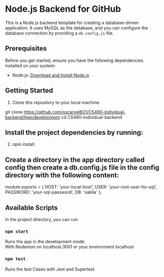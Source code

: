 # Node.js Backend for GitHub

This is a Node.js backend template for creating a database-driven application. It uses MySQL as the database, and you can configure the database connection by providing a `db.config.js` file.

## Prerequisites

Before you get started, ensure you have the following dependencies installed on your system:

- Node.js: [Download and Install Node.js](https://nodejs.org/)

## Getting Started

1. Clone this repository to your local machine:

git clone https://github.com/oscarvel821/CS490-individual-backend/tree/development
cd CS490-individual-backend

## Install the project dependencies by running:

2. npm install

## Create a directory in the app directory called config then create a db.config.js file in the config directory with the following content:

module.exports = {
    HOST: 'your-local-host',
    USER: 'your-root-user-for-sql',
    PASSWORD: 'your-sql-password',
    DB: 'sakila'
};

## Available Scripts

In the project directory, you can run:

### `npm start`

Runs the app in the development mode.\
With Nodemon on localhost:3001 or your environment localhost 

### `npm test`

Runs the test Cases with Jest and Supertest